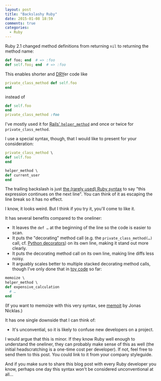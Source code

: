 ```yaml
---
layout: post
title: "Backslashy Ruby"
date: 2015-01-08 18:59
comments: true
categories:
  - Ruby
---
```


Ruby 2.1 changed method definitions from returning `nil` to returning the method name:

``` ruby
def foo; end  # => :foo
def self.foo; end  # => :foo
```

This enables shorter and [DRY](https://en.wikipedia.org/wiki/Don%27t_repeat_yourself)er code like

``` ruby
private_class_method def self.foo
end
```

instead of

``` ruby
def self.foo
end
private_class_method :foo
```

I've mostly used it for [Rails' `helper_method`](http://apidock.com/rails/AbstractController/Helpers/ClassMethods/helper_method) and once or twice for `private_class_method`.

I use a special syntax, though, that I would like to present for your consideration:

``` ruby
private_class_method \
def self.foo
end

helper_method \
def current_user
end
```

The trailing backslash is just [the (rarely used) Ruby syntax](http://phrogz.net/ProgrammingRuby/language.html#sourcelayout) to say "this expression continues on the next line". You can think of it as escaping the line break so it has no effect.

I know, it looks weird. But I think if you try it, you'll come to like it.

It has several benefits compared to the oneliner:

* It leaves the `def …` at the beginning of the line so the code is easier to scan.
* It puts the "decorating" method call (e.g. the `private_class_method(…)` call, cf. [Python decorators](https://wiki.python.org/moin/PythonDecorators)) on its own line, making it stand out more clearly.
* It puts the decorating method call on its own line, making line diffs less noisy.
* It arguably scales better to multiple stacked decorating method calls, though I've only done that in [toy code](https://gist.github.com/henrik/8604570) so far:

``` ruby
memoize \
helper_method \
def expensive_calculation
  # …
end
```

(If you want to memoize with this very syntax, see [memoit](https://github.com/jnicklas/memoit) by Jonas Nicklas.)

It has one single downside that I can think of:

* It's unconvential, so it is likely to confuse new developers on a project.

I would argue that this is minor. If they know Ruby well enough to understand the oneliner, they can probably make sense of this as well (the initial headscratching is a one-time cost per developer). If not, feel free to send them to this post. You could link to it from your company styleguide.

And if you make sure to share this blog post with every Ruby developer you know, perhaps one day this syntax won't be considered unconventional at all…
